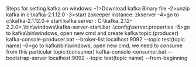 Steps for setting kafka on windows:
  -1>Download kafka Binary file
  -2>unzip kafka in c:\kafka-2.1.12.0
  -3>start zokeeper instance: zkserver
  -4>go to c:\kafka-2.1.12.0-> start kafka server : C:\kafka_2.12-2.2.0>.\bin\windows\kafka-server-start.bat .\config\server.properties
  -5>go to kafka\bin\windows, open new cmd and create kafka topic:(producer)
                   kafka-console-producer.bat --broker-list localhost:9092 --topic test(topic name)
  -6>go to kafka\bin\windows, open new cmd, we need to consume from this particular topic:(consumer)
                   kafka-console-consumer.bat --bootstrap-server localhost:9092 --topic test(topic name) --from-beginning
  
  
                   
                
